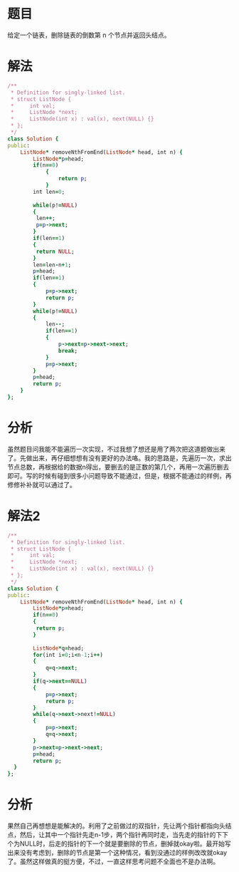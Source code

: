 # 题目
给定一个链表，删除链表的倒数第 n 个节点并返回头结点。
# 解法

```ruby
/**
 * Definition for singly-linked list.
 * struct ListNode {
 *     int val;
 *     ListNode *next;
 *     ListNode(int x) : val(x), next(NULL) {}
 * };
 */
class Solution {
public:
    ListNode* removeNthFromEnd(ListNode* head, int n) {
        ListNode*p=head;
        if(n==0)
            {
                return p;
            }
        int len=0;
        
        while(p!=NULL)
        {
         len++; 
         p=p->next;
        }
        if(len==1)
        {
         return NULL;
        }
        len=len-n+1;
        p=head;
        if(len==1)
        {
            p=p->next;
            return p;
        }
        while(p!=NULL)
        {
            len--;
            if(len==1) 
            {
                p->next=p->next->next;
                break;
            } 
            p=p->next;
        }
        p=head;
        return p;
    }
};
```
# 分析
虽然题目问我能不能遍历一次实现，不过我想了想还是用了两次把这道题做出来了。先做出来，再仔细想想有没有更好的办法咯。我的思路是，先遍历一次，求出节点总数，再根据给的数据n得出，要删去的是正数的第几个，再用一次遍历删去即可。写的时候有碰到很多小问题导致不能通过，但是，根据不能通过的样例，再修修补补就可以通过了。
# 解法2

```ruby
/**
 * Definition for singly-linked list.
 * struct ListNode {
 *     int val;
 *     ListNode *next;
 *     ListNode(int x) : val(x), next(NULL) {}
 * };
 */
class Solution {
public:
    ListNode* removeNthFromEnd(ListNode* head, int n) {
        ListNode*p=head; 
        if(n==0)
        {
         return p;   
        }
        
        ListNode*q=head;
        for(int i=0;i<n-1;i++)
        {
            q=q->next;
        }
        if(q->next==NULL)
        {
            p=p->next;
            return p;
        }
        while(q->next->next!=NULL)
        {
            p=p->next;
            q=q->next;
        }
        p->next=p->next->next;
        p=head;
        return p;
  }
};
```
# 分析
果然自己再想想是能解决的。利用了之前做过的双指针，先让两个指针都指向头结点，然后，让其中一个指针先走n-1步，两个指针再同时走，当先走的指针的下下个为NULL时，后走的指针的下一个就是要删除的节点，删掉就okay啦。最开始写出来没有考虑到，删除的节点是第一个这种情况，看到没通过的样例改改就okay了。虽然这样做真的挺方便，不过，一直这样思考问题不全面也不是办法啊。
